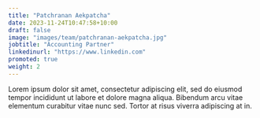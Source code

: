 ```yaml
---
title: "Patchranan Aekpatcha"
date: 2023-11-24T10:47:58+10:00
draft: false
image: "images/team/patchranan-aekpatcha.jpg"
jobtitle: "Accounting Partner"
linkedinurl: "https://www.linkedin.com"
promoted: true
weight: 2
---
```


Lorem ipsum dolor sit amet, consectetur adipiscing elit, sed do eiusmod tempor incididunt ut labore et dolore magna aliqua. Bibendum arcu vitae elementum curabitur vitae nunc sed. Tortor at risus viverra adipiscing at in.
